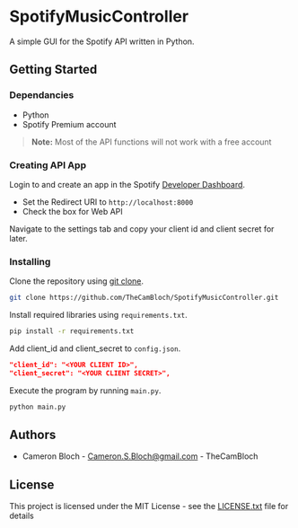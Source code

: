 # SpotifyMusicController
A simple GUI for the Spotify API written in Python.

## Getting Started

### Dependancies
* Python
* Spotify Premium account
>**Note:** Most of the API functions will not work with a free account

### Creating API App
Login to and create an app in the Spotify [Developer Dashboard](https://developer.spotify.com/).

* Set the Redirect URI to `http://localhost:8000`
* Check the box for Web API

Navigate to the settings tab and copy your client id and client secret for later.


### Installing
Clone the repository using [git clone](https://git-scm.com/docs/git-clone).
```bash
git clone https://github.com/TheCamBloch/SpotifyMusicController.git
```
Install required libraries using `requirements.txt`.
```bash
pip install -r requirements.txt
```
Add client_id and client_secret to `config.json`.
```json
"client_id": "<YOUR CLIENT ID>",
"client_secret": "<YOUR CLIENT SECRET>",
```
Execute the program by running `main.py`.
```bash
python main.py
```

## Authors
* Cameron Bloch - Cameron.S.Bloch@gmail.com - TheCamBloch

## License
This project is licensed under the MIT License - see the [LICENSE.txt](LICENSE.txt) file for details